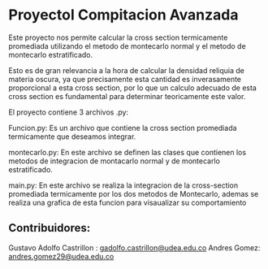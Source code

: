 # ProyectoI Compitacion Avanzada

Este proyecto nos permite calcular la cross section termicamente promediada utilizando el metodo de montecarlo normal y el metodo de montecarlo estratificado.

Esto es de gran relevancia a la hora de calcular la densidad reliquia de materia oscura, ya que precisamente esta cantidad es inverasamente proporcional a esta cross section, por lo que un calculo adecuado de esta cross section es fundamental para determinar teoricamente este valor.

El proyecto contiene 3 archivos .py:

Funcion.py: Es un archivo que contiene la cross section promediada termicamente que deseamos integrar.

montecarlo.py: En este archivo se definen las clases que contienen los metodos de integracion de montacarlo normal y de montecarlo estratificado.

main.py: En este archivo se realiza la integracion de la cross-section promediada termicamente por los dos metodos de Montecarlo, ademas se realiza una grafica de esta funcion para visaualizar su comportamiento

## Contribuidores: 
Gustavo Adolfo Castrillon : gadolfo.castrillon@udea.edu.co
Andres Gomez: andres.gomez29@udea.edu.co

